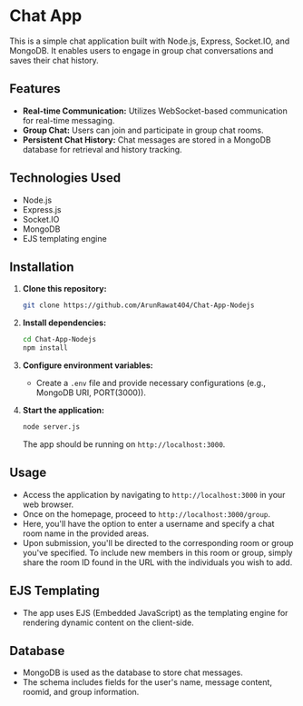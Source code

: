 # Chat App

This is a simple chat application built with Node.js, Express, Socket.IO, and MongoDB. It enables users to engage in group chat conversations and saves their chat history.

## Features

- **Real-time Communication:** Utilizes WebSocket-based communication for real-time messaging.
- **Group Chat:** Users can join and participate in group chat rooms.
- **Persistent Chat History:** Chat messages are stored in a MongoDB database for retrieval and history tracking.

## Technologies Used

- Node.js
- Express.js
- Socket.IO
- MongoDB
- EJS templating engine

## Installation

1. **Clone this repository:**

   ```bash
   git clone https://github.com/ArunRawat404/Chat-App-Nodejs
   ```

2. **Install dependencies:**

   ```bash
   cd Chat-App-Nodejs
   npm install
   ```

3. **Configure environment variables:**

   - Create a `.env` file and provide necessary configurations (e.g., MongoDB URI, PORT(3000)).

4. **Start the application:**

   ```bash
   node server.js
   ```

   The app should be running on `http://localhost:3000`.

## Usage

- Access the application by navigating to `http://localhost:3000` in your web browser.
- Once on the homepage, proceed to `http://localhost:3000/group`.
- Here, you'll have the option to enter a username and specify a chat room name in the provided areas.
- Upon submission, you'll be directed to the corresponding room or group you've specified. To include new members in this room or group, simply share the room ID found in the URL with the individuals you wish to add.

## EJS Templating

- The app uses EJS (Embedded JavaScript) as the templating engine for rendering dynamic content on the client-side.

## Database

- MongoDB is used as the database to store chat messages.
- The schema includes fields for the user's name, message content, roomid, and group information.
